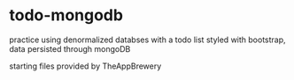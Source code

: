 # todo-mongodb
practice using denormalized databses with a todo list styled with bootstrap, data persisted through mongoDB


starting files provided by TheAppBrewery 
